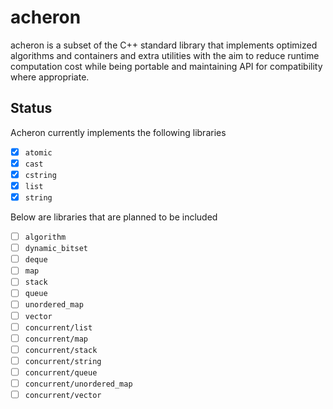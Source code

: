 # acheron

acheron is a subset of the C++ standard library that implements optimized algorithms and 
containers and extra utilities with the aim to reduce runtime computation cost while being portable and 
maintaining API for compatibility where appropriate. 

## Status

Acheron currently implements the following libraries

- [X] `atomic`
- [X] `cast`
- [X] `cstring`
- [X] `list`
- [X] `string`

Below are libraries that are planned to be included

- [ ] `algorithm`
- [ ] `dynamic_bitset`
- [ ] `deque`
- [ ] `map`
- [ ] `stack`
- [ ] `queue`
- [ ] `unordered_map`
- [ ] `vector`
- [ ] `concurrent/list`
- [ ] `concurrent/map`
- [ ] `concurrent/stack`
- [ ] `concurrent/string`
- [ ] `concurrent/queue`
- [ ] `concurrent/unordered_map`
- [ ] `concurrent/vector`
